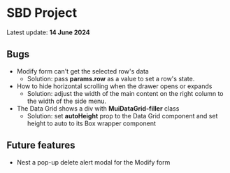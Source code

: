 # SBD Project
Latest update: **14 June 2024**

## Bugs
- Modify form can't get the selected row's data
  - Solution: pass **params.row** as a value to set a row's state.
- How to hide horizontal scrolling when the drawer opens or expands
  - Solution: adjust the width of the main content on the right column to the width of the side menu.
- The Data Grid shows a div with **MuiDataGrid-filler** class
  - Solution: set **autoHeight** prop to the Data Grid component and set height to auto to its Box wrapper component

## Future features
- Nest a pop-up delete alert modal for the Modify form